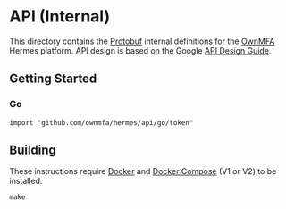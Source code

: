 # API (Internal)

This directory contains the
[Protobuf](https://developers.google.com/protocol-buffers/) internal definitions
for the [OwnMFA](https://www.ownmfa.com/) Hermes platform. API design is
based on the Google [API Design Guide](https://cloud.google.com/apis/design).

## Getting Started

### Go

```
import "github.com/ownmfa/hermes/api/go/token"
```

## Building

These instructions require
[Docker](https://docs.docker.com/get-started/overview/) and
[Docker Compose](https://docs.docker.com/compose/) (V1 or V2) to be installed.

```
make
```
